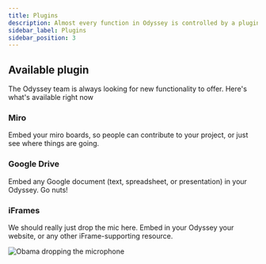 ```yaml
---
title: Plugins
description: Almost every function in Odyssey is controlled by a plugin. Let's find out what plugins are available and how to create your own!
sidebar_label: Plugins
sidebar_position: 3
---
```

## Available plugin
The Odyssey team is always looking for new functionality to offer. Here's what's available right now
### Miro
Embed your miro boards, so people can contribute to your project, or just see where things are going.
### Google Drive
Embed any Google document (text, spreadsheet, or presentation) in your Odyssey. Go nuts!
### iFrames
We should really just drop the mic here. Embed in your Odyssey your website, or any other iFrame-supporting resource.

![Obama dropping the microphone](https://media.giphy.com/media/3o7qDSOvfaCO9b3MlO/giphy.gif)